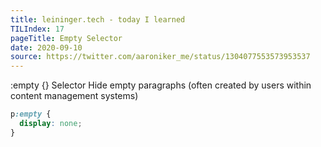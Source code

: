 ```yaml
---
title: leininger.tech - today I learned
TILIndex: 17
pageTitle: Empty Selector
date: 2020-09-10
source: https://twitter.com/aaroniker_me/status/1304077553573953537
---
```


:empty {} Selector
Hide empty paragraphs (often created by users within content management systems)

```css
p:empty {
  display: none;
}
```
